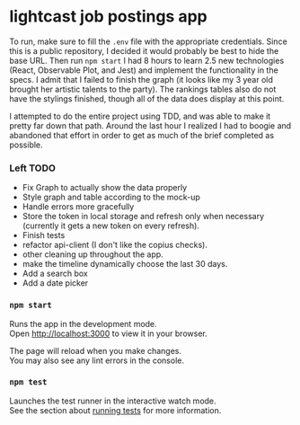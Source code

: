 # lightcast job postings app

To run, make sure to fill the `.env` file with the appropriate credentials.  Since this is a public repository, I decided it would probably be best to hide the base URL.  Then run `npm start`
I had 8 hours to learn 2.5 new technologies (React, Observable Plot, and Jest) and implement the functionality in the specs.  I admit that I failed to finish the graph (it looks like my 3 year old brought her artistic talents to the party).  The rankings tables also do not have the stylings finished, though all of the data does display at this point.

I attempted to do the entire project using TDD, and was able to make it pretty far down that path.  Around the last hour I realized I had to boogie and abandoned that effort in order to get as much of the brief completed as possible.

### Left TODO
* Fix Graph to actually show the data properly
* Style graph and table according to the mock-up
* Handle errors more gracefully
* Store the token in local storage and refresh only when necessary (currently it gets a new token on every refresh).
* Finish tests
* refactor api-client (I don't like the copius checks).
* other cleaning up throughout the app.
* make the timeline dynamically choose the last 30 days.
* Add a search box
* Add a date picker 


### `npm start`

Runs the app in the development mode.\
Open [http://localhost:3000](http://localhost:3000) to view it in your browser.

The page will reload when you make changes.\
You may also see any lint errors in the console.

### `npm test`

Launches the test runner in the interactive watch mode.\
See the section about [running tests](https://facebook.github.io/create-react-app/docs/running-tests) for more information.

